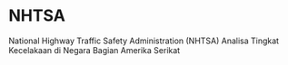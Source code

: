 # NHTSA
National Highway Traffic Safety Administration (NHTSA) Analisa Tingkat Kecelakaan di Negara Bagian Amerika Serikat
